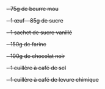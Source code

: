 <del>- 75g de beurre mou<del>

<del>- 1 œuf
<del>- 85g de sucre

<del>- 1 sachet de sucre vanillé

<del>- 150g de farine<del>

<del>- 100g de chocolat noir<del>

<del>- 1 cuillère à café de sel<del>

<del>- 1 cuillère à café de levure chimique<del>
